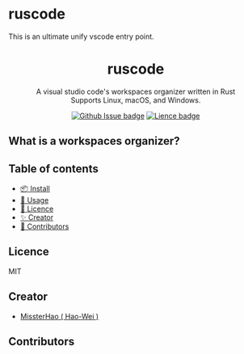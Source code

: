 # ruscode
This is an ultimate unify vscode entry point.

<div align="center">
  <h1>ruscode</h1>

  <p>
    A visual studio code's workspaces organizer written in Rust<br />Supports Linux, macOS, and Windows.
  </p>


  <p align="center">
    <a href="https://github.com/MissterHao/ruscode"><img
        src="https://img.shields.io/github/issues/MissterHao/ruscode?style=flat-square" alt="Github Issue badge" /></a>
    <a href="https://github.com/MissterHao/ruscode"><img
        src="https://img.shields.io/github/license/MissterHao/ruscode?style=flat-square" alt="Lience badge" /></a>
  </p>
</div>


## What is a workspaces organizer?

## Table of contents

- [📦 Install](#install)
- [🏹 Usage](#usage)
- [📜 Licence](#licence)
- [✨ Creator](#creator)
- [🌈 Contributors](#contributors)


## Licence
MIT

## Creator
- [MissterHao ( Hao-Wei )](https://www.linkedin.com/in/hao-wei-li/)

## Contributors

